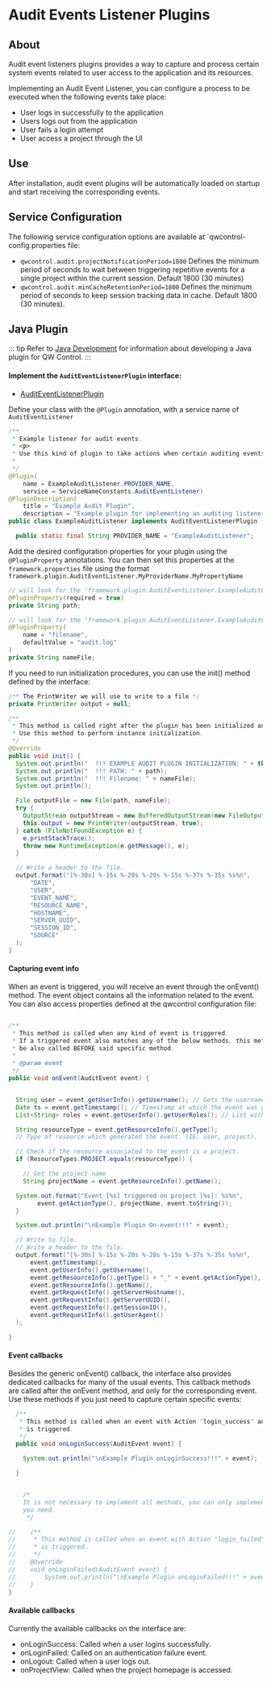 # Audit Events Listener Plugins

## About

Audit event listeners plugins provides a way to capture and process certain system events related to user access to the application and its resources.

Implementing an Audit Event Listener, you can configure a process to be executed when the following events take place:

-	User logs in successfully to the application
-	Users logs out from the application
-	User fails a login attempt
-	User access a project through the UI

## Use

After installation, audit event plugins will be automatically loaded on startup and start receiving the corresponding events. 

## Service Configuration

The following service configuration options are available at `qwcontrol-config.properties file:

- `qwcontrol.audit.projectNotificationPeriod=1800` Defines the minimum period of seconds to wait between triggering repetitive events for a single project within the current session. Default 1800 (30 minutes)
- `qwcontrol.audit.minCacheRetentionPeriod=1800` Defines the minimum period of seconds to keep session tracking data in cache. Default 1800 (30 minutes).


## Java Plugin

::: tip
Refer to [Java Development](/developer/01-plugin-development.md#java-plugin-development) for information about developing a Java plugin for QW Control.
:::

#### Implement the `AuditEventListenerPlugin` interface:

* [AuditEventListenerPlugin]({{{javaDocBase}}}/com/dtolabs/qwcontrol/core/audit/AuditEventListenerPlugin.html)

Define your class with the `@Plugin` annotation, with a service name of `AuditEventListener`

```java
/**
 * Example listener for audit events.
 * <p>
 * Use this kind of plugin to take actions when certain auditing events are triggered.
 *
 */
@Plugin(
    name = ExampleAuditListener.PROVIDER_NAME,
    service = ServiceNameConstants.AuditEventListener)
@PluginDescription(
    title = "Example Audit Plugin",
    description = "Example plugin for implementing an auditing listener")
public class ExampleAuditListener implements AuditEventListenerPlugin {

  public static final String PROVIDER_NAME = "ExampleAuditListener";

```

Add the desired configuration properties for your plugin using the `@PluginProperty` annotations. 
You can then set this properties at the `framework.properties` file using the format `framework.plugin.AuditEventListener.MyProviderName.MyPropertyName` 


```java
// will look for the 'framework.plugin.AuditEventListener.ExampleAuditListener.path' property at framework.properties.
@PluginProperty(required = true)
private String path;

// will look for the 'framework.plugin.AuditEventListener.ExampleAuditListener.filename' property at framework.properties.
@PluginProperty(
    name = "filename",
    defaultValue = "audit.log"
)
private String nameFile;
```

If you need to run initialization procedures, you can use the init() method defined by the interface:

```java
/** The PrintWriter we will use to write to a file */
private PrintWriter output = null;

/**
 * This method is called right after the plugin has been initialized and configured.
 * Use this method to perform instance initialization.
 */
@Override
public void init() {
  System.out.println("  !!! EXAMPLE AUDIT PLUGIN INITIALIZATION: " + this.toString());
  System.out.println("  !!! PATH: " + path);
  System.out.println("  !!! Filename: " + nameFile);
  System.out.println();

  File outputFile = new File(path, nameFile);
  try {
    OutputStream outputStream = new BufferedOutputStream(new FileOutputStream(outputFile, true));
    this.output = new PrintWriter(outputStream, true);
  } catch (FileNotFoundException e) {
    e.printStackTrace();
    throw new RuntimeException(e.getMessage(), e);
  }

  // Write a header to the file.
  output.format("[%-30s] %-15s %-20s %-20s %-15s %-37s %-35s %s%n",
      "DATE",
      "USER",
      "EVENT_NAME",
      "RESOURCE_NAME",
      "HOSTNAME",
      "SERVER_UUID",
      "SESSION_ID",
      "SOURCE"
  );
}
```

#### Capturing event info

When an event is triggered, you will receive an event through the onEvent() method. The event object contains all the information related to the event. You can also access properties defined at the qwcontrol configuration file:

```java

/**
 * This method is called when any kind of event is triggered.
 * If a triggered event also matches any of the below methods, this method will
 * be also called BEFORE said specific method.
 *
 * @param event
 */
public void onEvent(AuditEvent event) {


  String user = event.getUserInfo().getUsername(); // Gets the username which generated the event.
  Date ts = event.getTimestamp(); // Timestamp at which the event was generated.
  List<String> roles = event.getUserInfo().getUserRoles(); // List with the auth roles of the user.

  String resourceType = event.getResourceInfo().getType();
  // Type of resource which generated the event. (IE: user, project).

  // Check if the resource associated to the event is a project.
  if (ResourceTypes.PROJECT.equals(resourceType)) {

    // Get the project name
    String projectName = event.getResourceInfo().getName();

  System.out.format("Event [%s] triggered on project [%s]: %s%n",
        event.getActionType(), projectName, event.toString());
  }

  System.out.println("\nExample Plugin On-event!!!" + event);

  // Write to file.
  // Write a header to the file.
  output.format("[%-30s] %-15s %-20s %-20s %-15s %-37s %-35s %s%n",
      event.getTimestamp(),
      event.getUserInfo().getUsername(),
      event.getResourceInfo().getType() + "_" + event.getActionType(),
      event.getResourceInfo().getName(),
      event.getRequestInfo().getServerHostname(),
      event.getRequestInfo().getServerUUID(),
      event.getRequestInfo().getSessionID(),
      event.getRequestInfo().getUserAgent()
  );

}

```

#### Event callbacks

Besides the generic onEvent() callback, the interface also provides dedicated callbacks for many of the usual events. This callback methods are called after the onEvent method, and only for the corresponding event. Use these methods if you just need to capture certain specific events:

```java
  /**
   * This method is called when an event with Action "login_success" and Resource Type "user"
   * is triggered.
   */
  public void onLoginSuccess(AuditEvent event) {

    System.out.println("\nExample Plugin onLoginSuccess!!!" + event);

  }


    /*
    It is not necessary to implement all methods, you can only implement the ones
    you need.
     */

//    /**
//     * This method is called when an event with Action "login_failed" and Resource Type "user"
//     * is triggered.
//     */
//    @Override
//    void onLoginFailed(AuditEvent event) {
//        System.out.println("\nExample Plugin onLoginFailed!!!" + event)
//    }
}

```

#### Available callbacks

Currently the available callbacks on the interface are:

- onLoginSuccess: Called when a user logins successfully.
- onLoginFailed: Called on an authentication failure event.
- onLogout: Called when a user logs out.
- onProjectView: Called when the project homepage is accessed.

